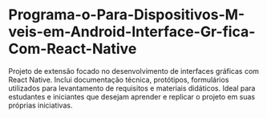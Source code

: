 # Programa-o-Para-Dispositivos-M-veis-em-Android-Interface-Gr-fica-Com-React-Native
Projeto de extensão focado no desenvolvimento de interfaces gráficas com React Native. Inclui documentação técnica, protótipos, formulários utilizados para levantamento de requisitos e materiais didáticos. Ideal para estudantes e iniciantes que desejam aprender e replicar o projeto em suas próprias iniciativas.
